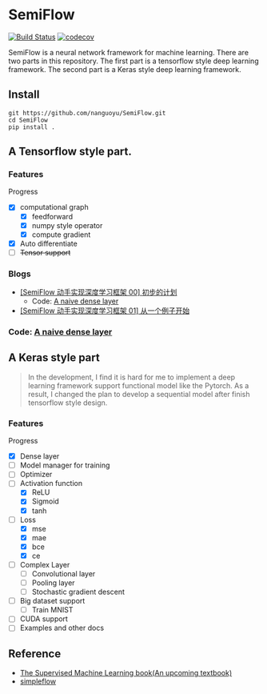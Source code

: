 

# SemiFlow
[![Build Status](https://travis-ci.com/nanguoyu/SemiFlow.svg?branch=master)](https://travis-ci.com/nanguoyu/SemiFlow)
[![codecov](https://codecov.io/gh/nanguoyu/SemiFlow/branch/master/graph/badge.svg)](https://codecov.io/gh/nanguoyu/SemiFlow)


SemiFlow is a neural network framework for machine learning. There are two parts in this repository.
The first part is a tensorflow style deep learning framework. The second part is a Keras style
deep learning framework.

## Install

``` 
git https://github.com/nanguoyu/SemiFlow.git
cd SemiFlow
pip install .
```

## A Tensorflow style part.

### Features
Progress
- [x] computational graph
    - [x] feedforward
    - [x] numpy style operator
    - [x] compute gradient
- [x] Auto differentiate
- [ ] <del>Tensor support</del>

### Blogs
 - [[SemiFlow 动手实现深度学习框架 00] 初步的计划](https://www.nanguoyu.com/semiflow-00)
    - Code: [A naive dense layer](./A%20naive%20example)
 - [[SemiFlow 动手实现深度学习框架 01] 从一个例子开始](https://www.nanguoyu.com/semiflow-01)


### Code: [A naive dense layer](./A%20naive%20example)

## A Keras style part
> In the development, I find it is hard for me to implement a deep learning 
> framework support functional model like the Pytorch. As a result, I changed
> the plan to develop a sequential model after finish tensorflow style design.

### Features

Progress
- [x] Dense layer
- [ ] Model manager for training
- [ ] Optimizer
- [ ] Activation function
    - [x] ReLU
    - [x] Sigmoid
    - [x] tanh
- [ ] Loss
    - [x] mse
    - [x] mae
    - [x] bce
    - [x] ce
- [ ] Complex Layer
    - [ ] Convolutional layer
    - [ ] Pooling layer
    - [ ] Stochastic gradient descent
- [ ] Big dataset support
    - [ ] Train MNIST
- [ ] CUDA support
- [ ] Examples and other docs

## Reference
- [The Supervised Machine Learning book(An upcoming textbook)](http://smlbook.org/)
- [simpleflow](https://github.com/PytLab/simpleflow)

